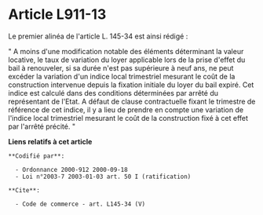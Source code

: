 # Article L911-13

Le premier alinéa de l'article L. 145-34 est ainsi rédigé : 

" A moins d'une modification notable des éléments déterminant la valeur locative, le taux de variation du loyer applicable
lors de la prise d'effet du bail à renouveler, si sa durée n'est pas supérieure à neuf ans, ne peut excéder la variation d'un
indice local trimestriel mesurant le coût de la construction intervenue depuis la fixation initiale du loyer du bail expiré.
Cet indice est calculé dans des conditions déterminées par arrêté du représentant de l'Etat. A défaut de clause contractuelle
fixant le trimestre de référence de cet indice, il y a lieu de prendre en compte une variation de l'indice local trimestriel
mesurant le coût de la construction fixé à cet effet par l'arrêté précité. "

**Liens relatifs à cet article**

	**Codifié par**:

	  - Ordonnance 2000-912 2000-09-18
	  - Loi n°2003-7 2003-01-03 art. 50 I (ratification)

	**Cite**:

	  - Code de commerce - art. L145-34 (V)
